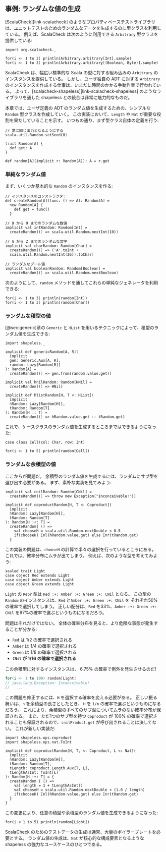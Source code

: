 ## 事例: ランダムな値の生成

[ScalaCheck][link-scalacheck] のようなプロパティベーステストライブラリは、ユニットテストのためのランダムなデータを生成するのに型クラスを利用している。
例えば、ScalaCheck は次のように利用できる `Arbitrary` 型クラスを提供している:

```tut:book:silent
import org.scalacheck._
```

```tut:book
for(i <- 1 to 3) println(Arbitrary.arbitrary[Int].sample)
for(i <- 1 to 3) println(Arbitrary.arbitrary[(Boolean, Byte)].sample)
```

ScalaCheck は、幅広い標準的な Scala の型に対する組み込みの `Arbitrary` のインスタンスを提供している。
しかし、ユーザ独自の ADT に対する `Arbitrary` のインスタンスを作成する仕事は、いまだに時間のかかる手動作業で行われている。
よって、[scalacheck-shapeless][link-scalacheck-shapeless] のようなライブラリを通した shapeless との統合は非常に魅力的なものだ。

本章では、ユーザ定義の ADT のランダム値を生成するための、シンプルな `Random` 型クラスを作成していく。
この実装において、`Length` や `Nat` が重要な役割を果たしていることを示す。
いつもの通り、まず型クラス自体の定義を行う:

```tut:book:invisible
// 常に同じ出力となるようにする
scala.util.Random.setSeed(0)
```

```tut:book:silent
trait Random[A] {
  def get: A
}

def random[A](implicit r: Random[A]): A = r.get
```

### 単純なランダム値

まず、いくつか基本的な `Random` のインスタンスを作る:

```tut:book:silent
// インスタンスのコンストラクタ:
def createRandom[A](func: () => A): Random[A] =
  new Random[A] {
    def get = func()
  }

// 0 から 9 までのランダムな数値
implicit val intRandom: Random[Int] =
  createRandom(() => scala.util.Random.nextInt(10))

// A から Z までのランダムな文字
implicit val charRandom: Random[Char] =
  createRandom(() => ('A'.toInt +
  scala.util.Random.nextInt(26)).toChar)

// ランダムなブール値
implicit val booleanRandom: Random[Boolean] =
  createRandom(() => scala.util.Random.nextBoolean)
```

次のようにして、`random` メソッドを通してこれらの単純なジェネレータを利用できる:

```tut:book
for(i <- 1 to 3) println(random[Int])
for(i <- 1 to 3) println(random[Char])
```

### ランダムな積型の値

[@sec:generic]章の `Generic` と `HList` を用いるテクニックによって、積型のランダム値を生成できる:

```tut:book:silent
import shapeless._

implicit def genericRandom[A, R](
  implicit
  gen: Generic.Aux[A, R],
  random: Lazy[Random[R]]
): Random[A] =
  createRandom(() => gen.from(random.value.get))

implicit val hnilRandom: Random[HNil] =
  createRandom(() => HNil)

implicit def hlistRandom[H, T <: HList](
  implicit
  hRandom: Lazy[Random[H]],
  tRandom: Random[T]
): Random[H :: T] =
  createRandom(() => hRandom.value.get :: tRandom.get)
```

これで、ケースクラスのランダム値を生成するところまではできるようになった:

```tut:book:silent
case class Cell(col: Char, row: Int)
```

```tut:book
for(i <- 1 to 5) println(random[Cell])
```

### ランダムな余積型の値

ここからが問題だ。
余積型のランダム値を生成するには、ランダムにサブ型を選び出す必要がある。
まず、素朴な実装を見てみよう:

```tut:book:silent
implicit val cnilRandom: Random[CNil] =
  createRandom(() => throw new Exception("Inconceivable!"))

implicit def coproductRandom[H, T <: Coproduct](
  implicit
  hRandom: Lazy[Random[H]],
  tRandom: Random[T]
): Random[H :+: T] =
  createRandom{ () =>
    val chooseH = scala.util.Random.nextDouble < 0.5
    if(chooseH) Inl(hRandom.value.get) else Inr(tRandom.get)
  }
```

この実装の問題は、`chooseH` の計算で半々の選択を行っているところにある。
これでは、確率分布にムラが出てしまう。
例えば、次のような型を考えてみよう:

```tut:book:silent
sealed trait Light
case object Red extends Light
case object Amber extends Light
case object Green extends Light
```

`Light` の `Repr` 型は `Red :+: Amber :+: Green :+: CNil` となる。
この型の `Random` のインスタンスは、`Red` と`Amber :+: Green :+: CNil` を それぞれ50%の確率で選択してしまう。
正しい配分は、`Red` を33%、`Amber :+: Green :+: CNil` を67%の確率で選ぶというものになるだろう。

問題はそれだけではない。
全体の確率分布を見ると、より危険な事態が発生することが分かる:

- `Red` は 1/2 の確率で選択される
- `Amber` は 1/4 の確率で選択される
- `Green` は 1/8 の確率で選択される
- **`CNil` が 1/16 の確率で選択される**

この余積型に対するインスタンスは、 6.75% の確率で例外を発生させるのだ!

```scala
for(i <- 1 to 100) random[Light]
// java.lang.Exception: Inconceivable!
//   ...
```

この問題を修正するには、`H` を選択する確率を変える必要がある。
正しい振る舞いは、`n` を余積型の長さとしたとき、 `H` を `1/n` の確率で選ぶというものになるだろう。
これにより、余積型のすべてのサブ型についてムラのない確率分布が保証される。
また、ただ1つのサブ型を持つ `Coproduct` が 100% の確率で選択されることも保証されるので、`cnilProduct.get` が呼び出されることは決してない。
これが新しい実装だ:

```tut:book:silent
import shapeless.ops.coproduct
import shapeless.ops.nat.ToInt

implicit def coproductRandom[H, T, <: Coproduct, L <: Nat](
  implicit
  hRandom: Lazy[Random[H]],
  tRandom: Random[T],
  tLength: coproduct.Length.Aux[T, L],
  tLengthAsInt: ToInt[L]
): Random[H :+: T] = {
  createRandom { () =>
    val length = 1 + tLengthAsInt()
    val chooseH = scala.util.Random.nextDouble < (1.0 / length)
    if(chooseH) Inl(hRandom.value.get) else Inr(tRandom.get)
  }
}

```

この変更により、任意の積型や余積型のランダム値を生成できるようになった:

```tut:book
for(i < 1 to 5) println(random[Light])
```

ScalaCheck のためのテストデータの生成は通常、大量のボイラープレートを必要とする。
ランダム値の生成は、`Nat` が核心的な構成要素となるような shapeless の強力なユースケースのひとつである。
